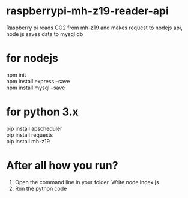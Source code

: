 # raspberrypi-mh-z19-reader-api
Raspberry pi reads CO2 from mh-z19 and makes request to nodejs api, node js saves data to mysql db

# for nodejs
npm init<br/>
npm install express –save<br/>
npm install mysql –save<br/>

# for python 3.x

pip install apscheduler<br/>
pip install requests<br/>
pip install mh-z19<br/>

# After all how you run?

1.	Open the command line in your folder. Write node index.js
2.	Run the python code
